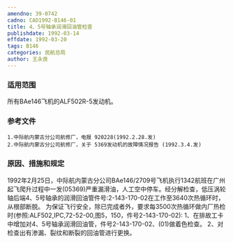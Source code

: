 ```yaml
---
amendno: 39-0742
cadno: CAD1992-B146-01
title: 4、5号轴承润滑回油管检查
publishdate: 1992-03-14
effdate: 1992-03-20
tags: B146
categories: 民航总局
author: 王永良
---
```


### 适用范围 
所有BAe146飞机的ALF502R-5发动机。

<!--more-->
### 参考文件
    1.中际航内蒙古分公司航修厂，电报 920228(1992.2.28.发) 
    2.中际航内蒙古分公司航修厂，关于 5369发动机的故障情况报告 (1992.3.4.发) 

### 原因、措施和规定 
1992年2月25日，中际航内蒙古分公司BAe146/2709号飞机执行1342航班在广州起飞爬升过程中一发(05369)严重漏滑油，人工空中停车。经分解检查，低压涡轮轴后端4、5号轴承的润滑回油管件号:2-143-170-02在工作至3640次热循环时，从根部断脱。 
    为保证飞行安全，除已完成者外，要求每3500次热循环做内厂热检时(参照:ALF502,IPC,72-52-00,图5，150，件号2-143-170-02): 
1、在排故工卡中增加对4、5号轴承润滑回油管，件号2-143-170-02、(01)做着色检查。 
2、对检查出有渗漏、裂纹和断裂的回油管进行更换。 
  


